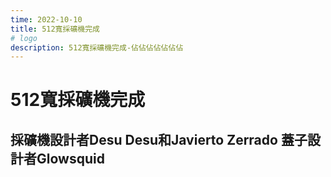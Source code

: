 ```yaml
---
time: 2022-10-10
title: 512寬採礦機完成
# logo
description: 512寬採礦機完成-佔佔佔佔佔佔佔
---
```


# 512寬採礦機完成

## 採礦機設計者Desu Desu和Javierto Zerrado 蓋子設計者Glowsquid
